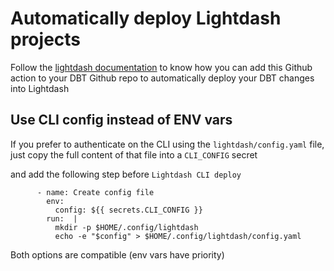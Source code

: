 # Automatically deploy Lightdash projects

Follow the [lightdash documentation](#TODO) to know how you can add this Github action to your DBT Github repo to automatically deploy your DBT changes into Lightdash


## Use CLI config instead of ENV vars

If you prefer to authenticate on the CLI using the `lightdash/config.yaml` file, just copy the full content of that file into a `CLI_CONFIG` secret

and add the following step before `Lightdash CLI deploy`

```
      - name: Create config file 
        env: 
          config: ${{ secrets.CLI_CONFIG }}          
        run:  |
          mkdir -p $HOME/.config/lightdash
          echo -e "$config" > $HOME/.config/lightdash/config.yaml

```

Both options are compatible (env vars have priority) 
